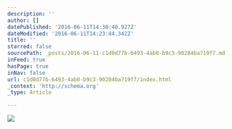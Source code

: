 ```yaml
---
description: ''
author: []
datePublished: '2016-06-11T14:30:40.927Z'
dateModified: '2016-06-11T14:23:44.342Z'
title: ''
starred: false
sourcePath: _posts/2016-06-11-c1d0d77b-6493-4ab0-b9c3-90284ba719f7.md
inFeed: true
hasPage: true
inNav: false
url: c1d0d77b-6493-4ab0-b9c3-90284ba719f7/index.html
_context: 'http://schema.org'
_type: Article

---
```

![](https://the-grid-user-content.s3-us-west-2.amazonaws.com/75c71fa7-5694-45c1-ac5e-3a0a033ad97c.jpg)